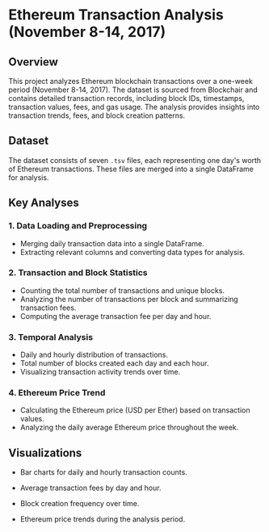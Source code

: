 # **Ethereum Transaction Analysis (November 8-14, 2017)**

## **Overview**
This project analyzes Ethereum blockchain transactions over a one-week period (November 8-14, 2017). The dataset is sourced from Blockchair and contains detailed transaction records, including block IDs, timestamps, transaction values, fees, and gas usage. The analysis provides insights into transaction trends, fees, and block creation patterns.

## **Dataset**
The dataset consists of seven `.tsv` files, each representing one day's worth of Ethereum transactions. These files are merged into a single DataFrame for analysis.

## **Key Analyses**

### **1. Data Loading and Preprocessing**
- Merging daily transaction data into a single DataFrame.
- Extracting relevant columns and converting data types for analysis.

### **2. Transaction and Block Statistics**
- Counting the total number of transactions and unique blocks.
- Analyzing the number of transactions per block and summarizing transaction fees.
- Computing the average transaction fee per day and hour.

### **3. Temporal Analysis**
- Daily and hourly distribution of transactions.
- Total number of blocks created each day and each hour.
- Visualizing transaction activity trends over time.

### **4. Ethereum Price Trend**
- Calculating the Ethereum price (USD per Ether) based on transaction values.
- Analyzing the daily average Ethereum price throughout the week.

## **Visualizations**
- Bar charts for daily and hourly transaction counts.
- Average transaction fees by day and hour.
- Block creation frequency over time.
- Ethereum price trends during the analysis period.

   ```

